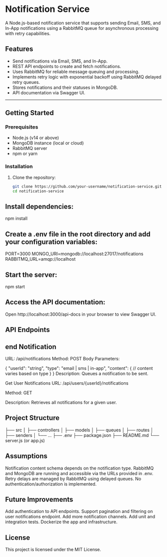 # Notification Service

A Node.js-based notification service that supports sending Email, SMS, and In-App notifications using a RabbitMQ queue for asynchronous processing with retry capabilities.

## Features

- Send notifications via Email, SMS, and In-App.
- REST API endpoints to create and fetch notifications.
- Uses RabbitMQ for reliable message queuing and processing.
- Implements retry logic with exponential backoff using RabbitMQ delayed retry queues.
- Stores notifications and their statuses in MongoDB.
- API documentation via Swagger UI.

---

## Getting Started

### Prerequisites

- Node.js (v14 or above)
- MongoDB instance (local or cloud)
- RabbitMQ server
- npm or yarn

### Installation

1. Clone the repository:

   ```bash
   git clone https://github.com/your-username/notification-service.git
   cd notification-service
## Install dependencies:
npm install
## Create a .env file in the root directory and add your configuration variables:
PORT=3000
MONGO_URI=mongodb://localhost:27017/notifications
RABBITMQ_URL=amqp://localhost

## Start the server:
npm start

## Access the API documentation:
Open http://localhost:3000/api-docs in your browser to view Swagger UI.

## API Endpoints
## end Notification
URL: /api/notifications
Method: POST
Body Parameters:

{
  "userId": "string",
  "type": "email | sms | in-app",
  "content": {
    // content varies based on type
  }
}
Description: Queues a notification to be sent.

Get User Notifications
URL: /api/users/{userId}/notifications

Method: GET

Description: Retrieves all notifications for a given user.

## Project Structure
├── src
│   ├── controllers
│   ├── models
│   ├── queues
│   ├── routes
│   ├── senders
│   └── ...
├── .env
├── package.json
├── README.md
└── server.js (or app.js)
## Assumptions
Notification content schema depends on the notification type.
RabbitMQ and MongoDB are running and accessible via the URLs provided in .env.
Retry delays are managed by RabbitMQ using delayed queues.
No authentication/authorization is implemented.

## Future Improvements
Add authentication to API endpoints.
Support pagination and filtering on user notifications endpoint.
Add more notification channels.
Add unit and integration tests.
Dockerize the app and infrastructure.

## License
This project is licensed under the MIT License.